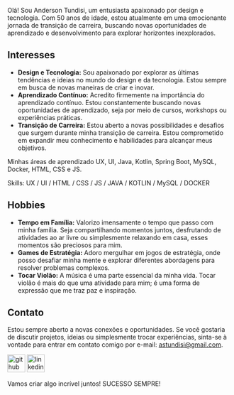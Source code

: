 Olá! Sou Anderson Tundisi, um entusiasta apaixonado por design e tecnologia. Com 50 anos de idade, estou atualmente em uma emocionante jornada de transição de carreira, buscando novas oportunidades de aprendizado e desenvolvimento para explorar horizontes inexplorados.

## Interesses

- **Design e Tecnologia:** Sou apaixonado por explorar as últimas tendências e ideias no mundo do design e da tecnologia. Estou sempre em busca de novas maneiras de criar e inovar.
- **Aprendizado Contínuo:** Acredito firmemente na importância do aprendizado contínuo. Estou constantemente buscando novas oportunidades de aprendizado, seja por meio de cursos, workshops ou experiências práticas.
- **Transição de Carreira:** Estou aberto a novas possibilidades e desafios que surgem durante minha transição de carreira. Estou comprometido em expandir meu conhecimento e habilidades para alcançar meus objetivos.

Minhas áreas de aprendizado UX, UI, Java, Kotlin, Spring Boot, MySQL, Docker, HTML, CSS e JS.

Skills: UX / UI / HTML / CSS / JS / JAVA / KOTLIN / MySQL / DOCKER 

## Hobbies

- **Tempo em Família:** Valorizo imensamente o tempo que passo com minha família. Seja compartilhando momentos juntos, desfrutando de atividades ao ar livre ou simplesmente relaxando em casa, esses momentos são preciosos para mim.
- **Games de Estratégia:** Adoro mergulhar em jogos de estratégia, onde posso desafiar minha mente e explorar diferentes abordagens para resolver problemas complexos.
- **Tocar Violão:** A música é uma parte essencial da minha vida. Tocar violão é mais do que uma atividade para mim; é uma forma de expressão que me traz paz e inspiração.

## Contato

Estou sempre aberto a novas conexões e oportunidades. Se você gostaria de discutir projetos, ideias ou simplesmente trocar experiências, sinta-se à vontade para entrar em contato comigo por e-mail: [astundisi@gmail.com](mailto:astundisi@gmail.com).

[<img src='https://cdn.jsdelivr.net/npm/simple-icons@3.0.1/icons/github.svg' alt='github' height='40'>](https://github.com/AndersonTundisi)  [<img src='https://cdn.jsdelivr.net/npm/simple-icons@3.0.1/icons/linkedin.svg' alt='linkedin' height='40'>](https://www.linkedin.com/in/andersontundisi)

Vamos criar algo incrível juntos!
SUCESSO SEMPRE!

